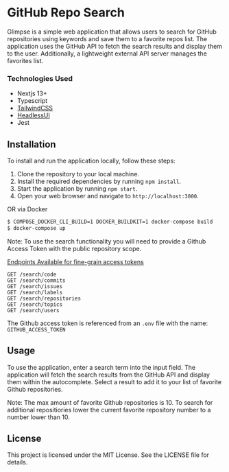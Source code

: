 # GitHub Repo Search

Glimpse is a simple web application that allows users to search for GitHub repositories using keywords and save them to a favorite repos list. The application uses the GitHub API to fetch the search results and display them to the user. Additionally, a lightweight external API server manages the favorites list.

### Technologies Used
- Nextjs 13+
- Typescript
- [TailwindCSS](https://tailwindcss.com/docs/installation)
- [HeadlessUI](https://headlessui.com/react/combobox)
- Jest
## Installation

To install and run the application locally, follow these steps:

1. Clone the repository to your local machine.
2. Install the required dependencies by running `npm install`.
3. Start the application by running `npm start`.
4. Open your web browser and navigate to `http://localhost:3000`.

OR via Docker
```bash
$ COMPOSE_DOCKER_CLI_BUILD=1 DOCKER_BUILDKIT=1 docker-compose build
$ docker-compose up
```




Note:
To use the search functionality you will need to provide a Github Access Token with the public repository scope.

[Endpoints Available for fine-grain access tokens](https://docs.github.com/en/rest/overview/endpoints-available-for-fine-grained-personal-access-tokens?apiVersion=2022-11-28)

```
GET /search/code
GET /search/commits
GET /search/issues
GET /search/labels
GET /search/repositories
GET /search/topics
GET /search/users
```

The Github access token is referenced from an `.env` file with the name: `GITHUB_ACCESS_TOKEN`

## Usage

To use the application, enter a search term into the input field. The application will fetch the search results from the GitHub API and display them within the autocomplete. Select a result to add it to your list of favorite Github repositories.

Note:
The max amount of favorite Github repositories is 10. To search for additional repositiories lower the current favorite repository number to a number lower than 10.

## License

This project is licensed under the MIT License. See the LICENSE file for details.
